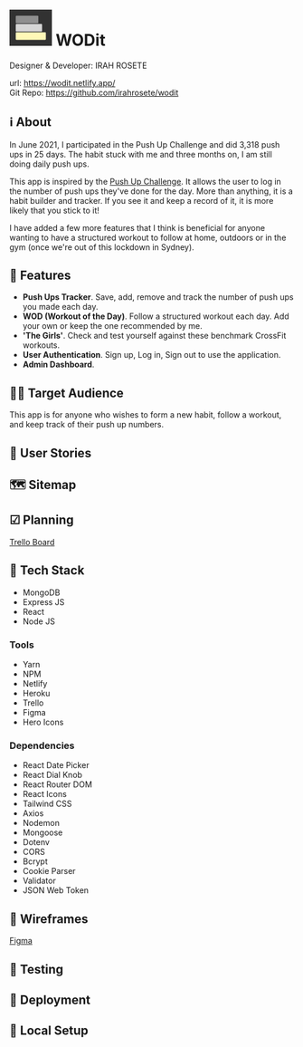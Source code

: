 # <img src='./client/src/img/wodit-logo.jpg' alt='wodit logo' width='75' /> WODit

Designer & Developer: IRAH ROSETE

url: https://wodit.netlify.app/<br>
Git Repo: https://github.com/irahrosete/wodit

## ℹ About

In June 2021, I participated in the Push Up Challenge and did 3,318 push ups in 25 days. The habit stuck with me and three months on, I am still doing daily push ups.

This app is inspired by the [Push Up Challenge](https://www.thepushupchallenge.com.au/). It allows the user to log in the number of push ups they've done for the day. More than anything, it is a habit builder and tracker. If you see it and keep a record of it, it is more likely that you stick to it!

I have added a few more features that I think is beneficial for anyone wanting to have a structured workout to follow at home, outdoors or in the gym (once we're out of this lockdown in Sydney).

## 🔑 Features

- **Push Ups Tracker**. Save, add, remove and track the number of push ups you made each day.
- **WOD (Workout of the Day)**. Follow a structured workout each day. Add your own or keep the one recommended by me.
- **'The Girls'**. Check and test yourself against these benchmark CrossFit workouts.
- **User Authentication**. Sign up, Log in, Sign out to use the application.
- **Admin Dashboard**.

## 🧍‍♂️ Target Audience

This app is for anyone who wishes to form a new habit, follow a workout, and keep track of their push up numbers.

## 📒 User Stories

## 🗺 Sitemap

## ☑ Planning

[Trello Board](https://trello.com/b/Tef96hTL/wodit)

## 🧱 Tech Stack

- MongoDB
- Express JS
- React
- Node JS

### Tools

- Yarn
- NPM
- Netlify
- Heroku
- Trello
- Figma
- Hero Icons

### Dependencies

- React Date Picker
- React Dial Knob
- React Router DOM
- React Icons
- Tailwind CSS
- Axios
- Nodemon
- Mongoose
- Dotenv
- CORS
- Bcrypt
- Cookie Parser
- Validator
- JSON Web Token

## 📝 Wireframes

[Figma](https://www.figma.com/file/NvYpSOdQSfpf8fQ9W6j5c5/WODit?node-id=0%3A1)

## 🧪 Testing

## 🚀 Deployment

## 💾 Local Setup

